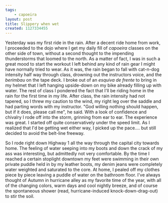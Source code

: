 ```yaml
---
tags:
    - capoeira
layout: post
title: Slippery when wet
created: 1127334455
---
```

Yesterday was my first ride in the rain.   After a decent ride home from work, I proceeded to the dojo where I get my daily fill of *capoeira* classes on the other side of town, without a second thought to the impending thunderstorms that loomed to the north.  <!--more--> As a matter of fact, I was in such a great mood to start the workout I left behind any kind of rain gear I might have normally tried to wear.  As it was, the rain began to fall with cat-n-dog intensity half way through class, drowning out the instructors voice, and the *berimbau* on the tape deck.  I broke out of an *esquiva de frente* to bring in my helmet that I left hanging upside-down on my bike already filling up with water.  The rest of class I pondered the fact that I'll be riding home in the rain for the first time in my life.  After class, the rain intensity had not tapered, so I threw my caution to the wind, my right leg over the saddle and had parting words with my instructor. "God willing nothing should happen, but if it does, please call me", he said.  With a look of confidence and chivalry I rode off into the storm, grinning from ear to ear.  The experience was great.  I started off quite conservatively under the speed limit. As I realized that I'd be getting wet either way, I picked up the pace.... but still decided to avoid the belt-line freeway.

So I rode right down Highway 1 all the way through the capital city towards home.  The feeling of water seeping into my boots and down the crack of my ass was interesting, but admittedly not very comfortable. By the time I reached a certain stoplight  downtown my feet were swimming in their own private puddle held in by my leather boots, my denim jeans were completely water weighted and saturated to the core.  At home, I pealed off my clothes piece by piece leaving a puddle of water on the bathroom floor.  I've always thought of Autumn in hurricane alley as my favorite time of the year, with all of the changing colors,  warm days and cool nightly breeze,  and of course the spontaneous shower (read, hurricane-induced knock-down-drag-out) to stir the soil.
